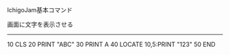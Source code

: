 IchigoJam基本コマンド

画面に文字を表示させる

----
10 CLS
20 PRINT "ABC"
30 PRINT A
40 LOCATE 10,5:PRINT "123"
50 END
